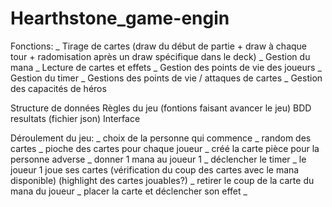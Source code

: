 # Hearthstone_game-engin

Fonctions:
_ Tirage de cartes (draw du début de partie + draw à chaque tour + radomisation après un draw spécifique dans le deck)
_ Gestion du mana
_ Lecture de cartes et effets
_ Gestion des points de vie des joueurs
_ Gestion du timer
_ Gestions des points de vie / attaques de cartes
_ Gestion des capacités de héros


Structure de données
Règles du jeu (fontions faisant avancer le jeu)
BDD resultats (fichier json)
Interface

Déroulement du jeu:
_ choix de la personne qui commence
_ random des cartes
_ pioche des cartes pour chaque joueur
_ créé la carte pièce pour la personne adverse
_ donner 1 mana au joueur 1
_ déclencher le timer
_ le joueur 1 joue ses cartes (vérification du coup des cartes avec le mana disponible) (highlight des cartes jouables?)
_ retirer le coup de la carte du mana du joueur
_ placer la carte et déclencher son effet
_ 

